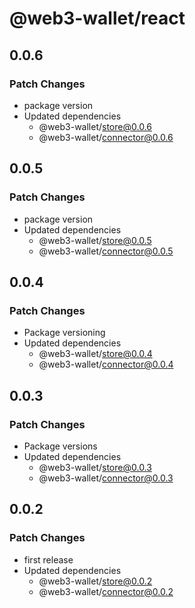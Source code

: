 # @web3-wallet/react

## 0.0.6

### Patch Changes

- package version
- Updated dependencies
  - @web3-wallet/store@0.0.6
  - @web3-wallet/connector@0.0.6

## 0.0.5

### Patch Changes

- package version
- Updated dependencies
  - @web3-wallet/store@0.0.5
  - @web3-wallet/connector@0.0.5

## 0.0.4

### Patch Changes

- Package versioning
- Updated dependencies
  - @web3-wallet/store@0.0.4
  - @web3-wallet/connector@0.0.4

## 0.0.3

### Patch Changes

- Package versions
- Updated dependencies
  - @web3-wallet/store@0.0.3
  - @web3-wallet/connector@0.0.3

## 0.0.2

### Patch Changes

- first release
- Updated dependencies
  - @web3-wallet/store@0.0.2
  - @web3-wallet/connector@0.0.2

